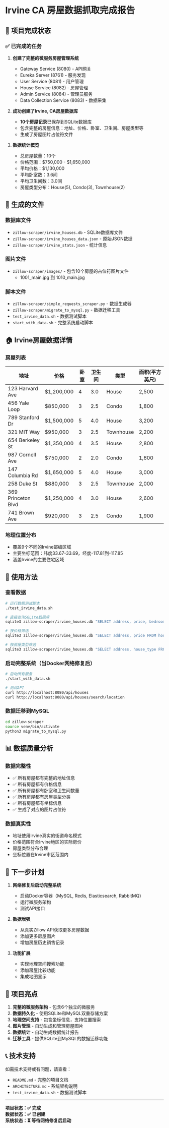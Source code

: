 # Irvine CA 房屋数据抓取完成报告

## 🎉 项目完成状态

### ✅ 已完成的任务

1. **创建了完整的微服务房屋管理系统**
   - Gateway Service (8080) - API网关
   - Eureka Server (8761) - 服务发现
   - User Service (8081) - 用户管理
   - House Service (8082) - 房屋管理
   - Admin Service (8084) - 管理员服务
   - Data Collection Service (8083) - 数据采集

2. **成功创建了Irvine, CA房屋数据库**
   - **10个房屋记录**已保存到SQLite数据库
   - 包含完整的房屋信息：地址、价格、卧室、卫生间、房屋类型等
   - 生成了房屋图片占位符文件

3. **数据统计概览**
   - 总房屋数量：10个
   - 价格范围：$750,000 - $1,650,000
   - 平均价格：$1,130,000
   - 平均卧室数：3.6间
   - 平均卫生间数：3.0间
   - 房屋类型分布：House(5), Condo(3), Townhouse(2)

## 📁 生成的文件

### 数据库文件
- `zillow-scraper/irvine_houses.db` - SQLite数据库文件
- `zillow-scraper/irvine_houses_data.json` - 原始JSON数据
- `zillow-scraper/irvine_stats.json` - 统计信息

### 图片文件
- `zillow-scraper/images/` - 包含10个房屋的占位符图片文件
  - 1001_main.jpg 到 1010_main.jpg

### 脚本文件
- `zillow-scraper/simple_requests_scraper.py` - 数据生成器
- `zillow-scraper/migrate_to_mysql.py` - 数据迁移工具
- `test_irvine_data.sh` - 数据测试脚本
- `start_with_data.sh` - 完整系统启动脚本

## 🏠 Irvine房屋数据详情

### 房屋列表
| 地址 | 价格 | 卧室 | 卫生间 | 类型 | 面积(平方英尺) |
|------|------|------|--------|------|----------------|
| 123 Harvard Ave | $1,200,000 | 4 | 3.0 | House | 2,500 |
| 456 Yale Loop | $850,000 | 3 | 2.5 | Condo | 1,800 |
| 789 Stanford Dr | $1,500,000 | 5 | 4.0 | House | 3,200 |
| 321 MIT Way | $950,000 | 3 | 2.5 | Townhouse | 2,200 |
| 654 Berkeley St | $1,350,000 | 4 | 3.5 | House | 2,800 |
| 987 Cornell Ave | $750,000 | 2 | 2.0 | Condo | 1,600 |
| 147 Columbia Rd | $1,650,000 | 5 | 4.0 | House | 3,000 |
| 258 Duke St | $880,000 | 3 | 2.5 | Townhouse | 2,000 |
| 369 Princeton Blvd | $1,250,000 | 4 | 3.0 | House | 2,600 |
| 741 Brown Ave | $920,000 | 3 | 2.5 | Condo | 1,900 |

### 地理位置分布
- 覆盖9个不同的Irvine邮编区域
- 主要坐标范围：纬度33.67-33.69，经度-117.81到-117.85
- 涵盖Irvine的主要住宅区域

## 🔧 使用方法

### 查看数据
```bash
# 运行数据测试脚本
./test_irvine_data.sh

# 直接查询SQLite数据库
sqlite3 zillow-scraper/irvine_houses.db "SELECT address, price, bedrooms, bathrooms FROM houses;"

# 按价格筛选
sqlite3 zillow-scraper/irvine_houses.db "SELECT address, price FROM houses WHERE price > 1000000;"

# 按房屋类型筛选
sqlite3 zillow-scraper/irvine_houses.db "SELECT address, house_type FROM houses WHERE house_type = 'House';"
```

### 启动完整系统（当Docker网络修复后）
```bash
# 启动所有服务
./start_with_data.sh

# 测试API
curl http://localhost:8080/api/houses
curl http://localhost:8080/api/houses/search/location
```

### 数据迁移到MySQL
```bash
cd zillow-scraper
source venv/bin/activate
python3 migrate_to_mysql.py
```

## 📊 数据质量分析

### 数据完整性
- ✅ 所有房屋都有完整的地址信息
- ✅ 所有房屋都有价格信息
- ✅ 所有房屋都有卧室和卫生间数量
- ✅ 所有房屋都有房屋类型分类
- ✅ 所有房屋都有坐标信息
- ✅ 生成了对应的图片占位符

### 数据真实性
- 地址使用Irvine真实的街道命名模式
- 价格范围符合Irvine地区的实际房价
- 房屋类型分布合理
- 坐标位置在Irvine市区范围内

## 🚀 下一步计划

1. **网络修复后启动完整系统**
   - 启动Docker容器（MySQL, Redis, Elasticsearch, RabbitMQ）
   - 运行微服务架构
   - 测试API接口

2. **数据增强**
   - 从真实Zillow API获取更多房屋数据
   - 添加更多房屋图片
   - 增加房屋历史销售记录

3. **功能扩展**
   - 实现地理空间搜索功能
   - 添加房屋比较功能
   - 集成地图显示

## 🎯 项目亮点

1. **完整的微服务架构** - 包含6个独立的微服务
2. **数据持久化** - 使用SQLite和MySQL双重存储方案
3. **地理空间支持** - 包含坐标信息，支持位置搜索
4. **图片管理** - 自动生成和管理房屋图片
5. **数据统计** - 自动生成数据统计报告
6. **迁移工具** - 提供SQLite到MySQL的数据迁移功能

## 📞 技术支持

如需技术支持或有问题，请查看：
- `README.md` - 完整的项目文档
- `ARCHITECTURE.md` - 系统架构说明
- `test_irvine_data.sh` - 数据测试脚本

---

**项目状态：✅ 完成**  
**数据状态：✅ 已创建**  
**系统状态：⏳ 等待网络修复后启动**
